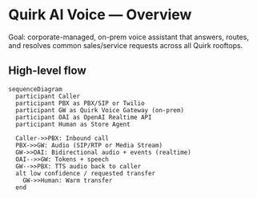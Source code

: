 # Quirk AI Voice — Overview
Goal: corporate-managed, on-prem voice assistant that answers, routes, and resolves common sales/service requests across all Quirk rooftops.

## High-level flow
```mermaid
sequenceDiagram
  participant Caller
  participant PBX as PBX/SIP or Twilio
  participant GW as Quirk Voice Gateway (on-prem)
  participant OAI as OpenAI Realtime API
  participant Human as Store Agent

  Caller->>PBX: Inbound call
  PBX->>GW: Audio (SIP/RTP or Media Stream)
  GW->>OAI: Bidirectional audio + events (realtime)
  OAI-->>GW: Tokens + speech
  GW-->>PBX: TTS audio back to caller
  alt low confidence / requested transfer
    GW->>Human: Warm transfer
  end

